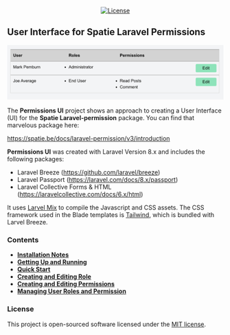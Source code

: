 
<p align="center">
<a href="https://packagist.org/packages/laravel/framework"><img src="https://img.shields.io/packagist/l/laravel/framework" alt="License"></a>
</p>

## User Interface for Spatie Laravel Permissions
![](wiki/user_roles_screenshot.png)

The **Permissions UI** project shows an approach to creating a User Interface (UI) for the **Spatie Laravel-permission** package.  You can find that marvelous package here:

https://spatie.be/docs/laravel-permission/v3/introduction

**Permissions UI** was created with Laravel Version 8.x and includes the following packages:
- Laravel Breeze (https://github.com/laravel/breeze)
- Laravel Passport (https://laravel.com/docs/8.x/passport)
- Laravel Collective Forms & HTML (https://laravelcollective.com/docs/6.x/html)

It uses [Larvel Mix](https://laravel.com/docs/8.x/mix) to compile the Javascript and CSS assets. The CSS framework used in the Blade templates is [Tailwind](https://laravel.com/docs/8.x/mix), which is bundled with Larvel Breeze.


### Contents
- [**Installation Notes**](wiki/installation.md)
- [**Getting Up and Running**](wiki/running.md)
- [**Quick Start**](wiki/quick_start.md)
- [**Creating and Editing Role**](wiki/roles_how_to.md)
- [**Creating and Editing Permissions**](wiki/permissions_how_to.md)
- [**Managing User Roles and Permission**](wiki/user_role_how_to.md)

### License

This project is open-sourced software licensed under the [MIT license](https://opensource.org/licenses/MIT).
